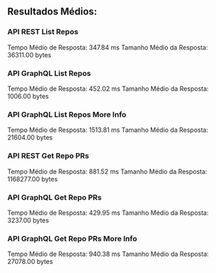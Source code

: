 ## Resultados Médios:
### API REST List Repos
Tempo Médio de Resposta: 347.84 ms
Tamanho Médio da Resposta: 36311.00 bytes

### API GraphQL List Repos
Tempo Médio de Resposta: 452.02 ms
Tamanho Médio da Resposta: 1006.00 bytes

### API GraphQL List Repos More Info
Tempo Médio de Resposta: 1513.81 ms
Tamanho Médio da Resposta: 21604.00 bytes

### API REST Get Repo PRs
Tempo Médio de Resposta: 881.52 ms
Tamanho Médio da Resposta: 1168277.00 bytes

### API GraphQL Get Repo PRs
Tempo Médio de Resposta: 429.95 ms
Tamanho Médio da Resposta: 3237.00 bytes

### API GraphQL Get Repo PRs More Info
Tempo Médio de Resposta: 940.38 ms
Tamanho Médio da Resposta: 27078.00 bytes